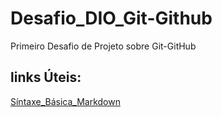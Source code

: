 # Desafio_DIO_Git-Github
Primeiro Desafio de Projeto sobre Git-GitHub

## links Úteis:
[Síntaxe_Básica_Markdown](https://www.markdownguide.org/basic-syntax/)

